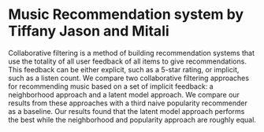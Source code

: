 # Music Recommendation system by  Tiffany Jason and Mitali

Collaborative filtering is a method of building recommendation
systems that use the totality of all user feedback
of all items to give recommendations. This feedback can be
either explicit, such as a 5-star rating, or implicit, such as a
listen count. We compare two collaborative filtering approaches
for recommending music based on a set of implicit feedback:
a neighborhood approach and a latent model approach. We
compare our results from these approaches with a third naive
popularity recommender as a baseline. Our results found that the
latent model approach performs the best while the neighborhood
and popularity approach are roughly equal.
